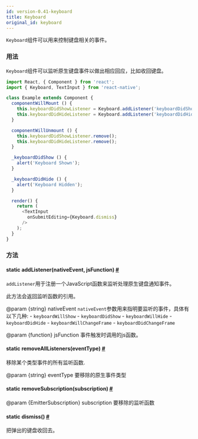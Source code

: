 ```yaml
---
id: version-0.41-keyboard
title: Keyboard
original_id: keyboard
---
```


`Keyboard`组件可以用来控制键盘相关的事件。

### 用法
`Keyboard`组件可以监听原生键盘事件以做出相应回应，比如收回键盘。

```js
import React, { Component } from 'react';
import { Keyboard, TextInput } from 'react-native';

class Example extends Component {
  componentWillMount () {
    this.keyboardDidShowListener = Keyboard.addListener('keyboardDidShow', this._keyboardDidShow);
    this.keyboardDidHideListener = Keyboard.addListener('keyboardDidHide', this._keyboardDidHide);
  }

  componentWillUnmount () {
    this.keyboardDidShowListener.remove();
    this.keyboardDidHideListener.remove();
  }

  _keyboardDidShow () {
    alert('Keyboard Shown');
  }

  _keyboardDidHide () {
    alert('Keyboard Hidden');
  }

  render() {
    return (
      <TextInput
        onSubmitEditing={Keyboard.dismiss}
      />
    );
  }
}
```
### 方法

<div class="props">
    <div class="prop"><h4 class="methodTitle"><a class="anchor" name="addlistener"></a><span
            class="methodType">static </span>addListener<span class="methodType">(nativeEvent, jsFunction)</span> <a
            class="hash-link" href="keyboard.html#addlistener">#</a></h4>
        <div><p><code>addListener</code>用于注册一个JavaScript函数来监听处理原生键盘通知事件。</p>
            <p>此方法会返回监听函数的引用。</p>
            <p>@param {string} nativeEvent <code>nativeEvent</code>参数用来指明要监听的事件，具体有以下几种:
                - <code>keyboardWillShow</code>
                - <code>keyboardDidShow</code>
                - <code>keyboardWillHide</code>
                - <code>keyboardDidHide</code>
                - <code>keyboardWillChangeFrame</code>
                - <code>keyboardDidChangeFrame</code></p>
            <p>@param {function} jsFunction 事件触发时调用的js函数。</p></div>
    </div>
    <div class="prop"><h4 class="methodTitle"><a class="anchor" name="removealllisteners"></a><span class="methodType">static </span>removeAllListeners<span
            class="methodType">(eventType)</span> <a class="hash-link"
                                                     href="keyboard.html#removealllisteners">#</a></h4>
        <div><p>移除某个类型事件的所有监听函数.</p>
            <p>@param {string} eventType 要移除的原生事件类型</p></div>
    </div>
    <div class="prop"><h4 class="methodTitle"><a class="anchor" name="removesubscription"></a><span class="methodType">static </span>removeSubscription<span
            class="methodType">(subscription)</span> <a class="hash-link"
                                                        href="keyboard.html#removesubscription">#</a></h4>
        <div><p移除某个监听函数。</p>
            <p>@param {EmitterSubscription} subscription 要移除的监听函数</p></div>
    </div>
    <div class="prop"><h4 class="methodTitle"><a class="anchor" name="dismiss"></a><span
            class="methodType">static </span>dismiss<span class="methodType">()</span> <a class="hash-link"
                                                                                           href="keyboard.html#dismiss">#</a>
    </h4>
        <div><p>把弹出的键盘收回去。</p></div>
    </div>
</div>